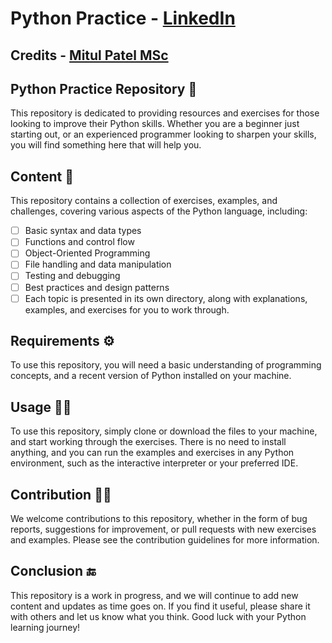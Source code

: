 # Python Practice - [LinkedIn](https://www.linkedin.com/in/pradeepchandra-reddy-s-c/)

## Credits - [Mitul Patel MSc](https://www.linkedin.com/in/mitul-patel2393/)

## Python Practice Repository :snake:
This repository is dedicated to providing resources and exercises for those looking to improve their Python skills. Whether you are a beginner just starting out, or an experienced programmer looking to sharpen your skills, you will find something here that will help you.

## Content :book: 
This repository contains a collection of exercises, examples, and challenges, covering various aspects of the Python language, including:

- [ ] Basic syntax and data types
- [ ] Functions and control flow
- [ ] Object-Oriented Programming
- [ ] File handling and data manipulation
- [ ] Testing and debugging
- [ ] Best practices and design patterns
- [ ] Each topic is presented in its own directory, along with explanations, examples, and exercises for you to work through.

## Requirements :gear:
To use this repository, you will need a basic understanding of programming concepts, and a recent version of Python installed on your machine.

## Usage :man_judge:
To use this repository, simply clone or download the files to your machine, and start working through the exercises. There is no need to install anything, and you can run the examples and exercises in any Python environment, such as the interactive interpreter or your preferred IDE.

## Contribution :raising_hand_man:
We welcome contributions to this repository, whether in the form of bug reports, suggestions for improvement, or pull requests with new exercises and examples. Please see the contribution guidelines for more information.

## Conclusion :end:
This repository is a work in progress, and we will continue to add new content and updates as time goes on. If you find it useful, please share it with others and let us know what you think. Good luck with your Python learning journey!

